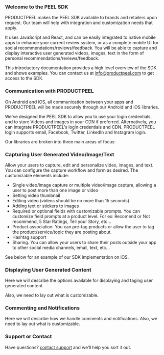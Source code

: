 ### Welcome to the PEEL SDK

PRODUCTPEEL makes the PEEL SDK available to brands and retailers upon request. Our team will help with integration and customization needs that apply. 

It uses JavaScript and React, and can be easily integrated to native mobile apps to enhance your current review system, or as a complete mobile UI for social recommendations/reviews/feedback. You will be able to capture and display interactive user generated videos, images, text in the form of personal recommendations/reviews/feedback. 

This introductory documentation provides a high level overview of the SDK and shows examples. You can contact us at info@productpeel.com to get access to the SDK. 

### Communication with PRODUCTPEEL

On Android and iOS, all communication between your apps and PRODUCTPEEL will be made securely through our Android and iOS libraries. 

We've designed the PEEL SDK to allow you to use your login credentials, and to store Videos and images in your CDN if preferred. Alternatively, you can integrate PRODUCTPEEL's login credentials and CDN. PRODUCTPEEL login supports email, Facebook, Twitter, LinkedIn and Instagram login. 

Our libraries are broken into three main areas of focus:

### Capturing User Generated Video/Image/Text

Allow your users to capture, edit and personalize video, images, and text. You can configure the capture workflow and form as desired.  The customizable elements include:

- Single video/image capture or multiple video/image capture, allowing a user to post more than one image or video
- Setting video thumbnail
- Editing video (videos should be no more than 15 seconds)
- Adding text or stickers to images
- Required or optional fields with customizable prompts. You can customize field prompts at a product level. For ex: Recomend or Not recommend, 5 Star Ratings, Tell your Story, etc... 
- Product association. You can pre-tag products or allow the user to tag the product/service/topic they are posting about. 
- Hashtag support
- Sharing. You can allow your users to share their posts outside your app to other social media channels, email, text, etc...

See below for an example of our SDK implementation on iOS. 

### Displaying User Generated Content 

Here we will describe the options available for displaying and taging user generated content. 

Also, we need to lay out what is customizable. 

### Commenting and Notifications

Here we will describe how we handle comments and notifications. Also, we need to lay out what is customizable. 

### Support or Contact

Have questions? [contact support](https://productpeel.com/contact) and we’ll help you sort it out.
 
